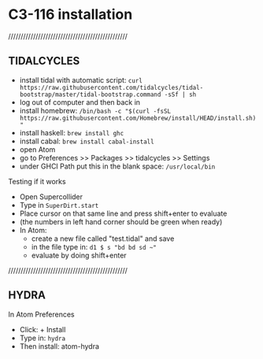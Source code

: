 # C3-116 installation

////////////////////////////////////////////////

## TIDALCYCLES

- install tidal with automatic script: `curl https://raw.githubusercontent.com/tidalcycles/tidal-bootstrap/master/tidal-bootstrap.command -sSf | sh`
- log out of computer and then back in
- install homebrew: `/bin/bash -c "$(curl -fsSL https://raw.githubusercontent.com/Homebrew/install/HEAD/install.sh)"`
- install haskell: `brew install ghc`
- install cabal: `brew install cabal-install`
- open Atom
- go to Preferences >> Packages >> tidalcycles >> Settings
- under GHCI Path put this in the blank space: `/usr/local/bin`

Testing if it works

- Open Supercollider
- Type in `SuperDirt.start`
- Place cursor on that same line and press shift+enter to evaluate
- (the numbers in left hand corner should be green when ready)
- In Atom:
  - create a new file called "test.tidal" and save
  - in the file type in: `d1 $ s "bd bd sd ~"`
  - evaluate by doing shift+enter

////////////////////////////////////////////////

## HYDRA

In Atom Preferences
- Click: + Install
- Type in: `hydra`
- Then install: atom-hydra
